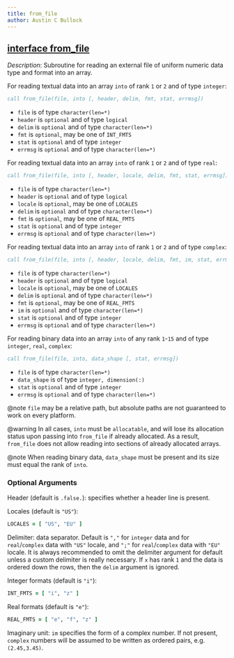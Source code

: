 ```yaml
---
title: from_file
author: Austin C Bullock
---
```


## [interface from_file](../../interface/from_file.html)

*Description*: Subroutine for reading an external file of uniform
numeric data type and format into an array.

For reading textual data into an array `into` of rank `1` or `2` and of
type `integer`:

```fortran
call from_file(file, into [, header, delim, fmt, stat, errmsg])
```

* `file` is of type `character(len=*)`
* `header` is `optional` and of type `logical`
* `delim` is `optional` and of type `character(len=*)`
* `fmt` is `optional`, may be one of `INT_FMTS`
* `stat` is `optional` and of type `integer`
* `errmsg` is `optional` and of type `character(len=*)`

For reading textual data into an array `into` of rank `1` or `2` and of
type `real`:

```fortran
call from_file(file, into [, header, locale, delim, fmt, stat, errmsg])
```

* `file` is of type `character(len=*)`
* `header` is `optional` and of type `logical`
* `locale` is `optional`, may be one of `LOCALES`
* `delim` is `optional` and of type `character(len=*)`
* `fmt` is `optional`, may be one of `REAL_FMTS`
* `stat` is `optional` and of type `integer`
* `errmsg` is `optional` and of type `character(len=*)`

For reading textual data into an array `into` of rank `1` or `2` and of
type `complex`:

```fortran
call from_file(file, into [, header, locale, delim, fmt, im, stat, errmsg])
```

* `file` is of type `character(len=*)`
* `header` is `optional` and of type `logical`
* `locale` is `optional`, may be one of `LOCALES`
* `delim` is `optional` and of type `character(len=*)`
* `fmt` is `optional`, may be one of `REAL_FMTS`
* `im` is `optional` and of type `character(len=*)`
* `stat` is `optional` and of type `integer`
* `errmsg` is `optional` and of type `character(len=*)`

For reading binary data into an array `into` of any rank `1`-`15` and
of type `integer`, `real`, `complex`:

```fortran
call from_file(file, into, data_shape [, stat, errmsg])
```

* `file` is of type `character(len=*)`
* `data_shape` is of type `integer, dimension(:)`
* `stat` is `optional` and of type `integer`
* `errmsg` is `optional` and of type `character(len=*)`

@note `file` may be a relative path, but absolute paths are not
guaranteed to work on every platform.

@warning In all cases, `into` must be `allocatable`, and will lose its
allocation status upon passing into `from_file` if already allocated.
As a result, `from_file` does not allow reading into sections of
already allocated arrays.

@note When reading binary data, `data_shape` must be present and its
size must equal the rank of `into`.

### Optional Arguments

Header (default is `.false.`): specifies whether a header line is
present.

Locales (default is `"US"`):

```fortran
LOCALES = [ "US", "EU" ]
```

Delimiter: data separator. Default is `","` for `integer` data and for
`real`/`complex` data with `"US"` locale, and `";"` for
`real`/`complex` data with `"EU"` locale. It is always recommended to
omit the delimiter argument for default unless a custom delimiter is
really necessary. If `x` has rank `1` and the data is ordered down the
rows, then the `delim` argument is ignored.

Integer formats (default is `"i"`):

```fortran
INT_FMTS = [ "i", "z" ]
```

Real formats (default is `"e"`):

```fortran
REAL_FMTS = [ "e", "f", "z" ]
```

Imaginary unit: `im` specifies the form of a complex number. If not
present, `complex` numbers will be assumed to be written as ordered
pairs, e.g. `(2.45,3.45)`.
